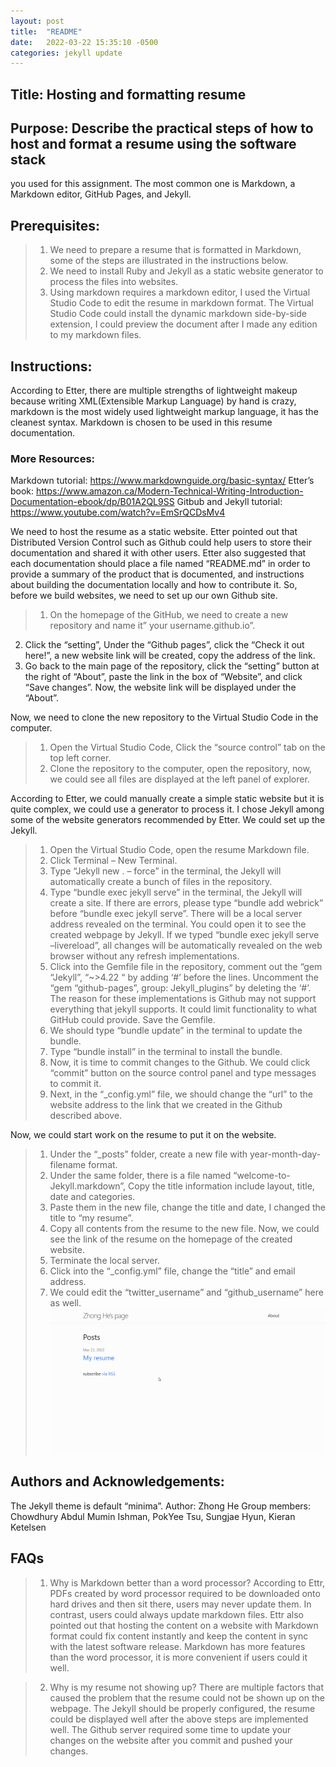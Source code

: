 ```yaml
---
layout: post
title:  "README"
date:   2022-03-22 15:35:10 -0500
categories: jekyll update
---
```

## Title: Hosting and formatting resume

## Purpose: Describe the practical steps of how to host and format a resume using the software stack
you used for this assignment. The most common one is Markdown, a Markdown editor,
GitHub Pages, and Jekyll.

## Prerequisites: 
>1. We need to prepare a resume that is formatted in Markdown, some of the steps are illustrated in the instructions below.  
>2. We need to install Ruby and Jekyll as a static website generator to process the files into websites.  
>3. Using markdown requires a markdown editor, I used the Virtual Studio Code to edit the resume in markdown format. The Virtual Studio Code could install the dynamic markdown side-by-side extension, I could preview the document after I made any edition to my markdown files.

## Instructions:
According to Etter, there are multiple strengths of lightweight makeup because writing XML(Extensible Markup Language) by hand is crazy, markdown is the most widely used lightweight markup language, it has the cleanest syntax. Markdown is chosen to be used in this resume documentation. 

### More Resources:
Markdown tutorial: https://www.markdownguide.org/basic-syntax/
Etter’s book: https://www.amazon.ca/Modern-Technical-Writing-Introduction-Documentation-ebook/dp/B01A2QL9SS
Gitbub and Jekyll tutorial: https://www.youtube.com/watch?v=EmSrQCDsMv4

We need to host the resume as a static website. Etter pointed out that Distributed Version Control such as Github could help users to store their documentation and shared it with other users. Etter also suggested that each documentation should place a file named “README.md” in order to provide a summary of the product that is documented, and instructions about building the documentation locally and how to contribute it. So, before we build websites, we need to set up our own Github site.

>1. On the homepage of the GitHub, we need to create a new repository and name it” your username.github.io”.  
2. Click the “setting”, Under the “Github pages”, click the “Check it out here!”, a new website link will be created, copy the address of the link.   
3. Go back to the main page of the repository, click the “setting” button at the right of “About”, paste the link in the box of “Website”, and click “Save changes”. Now, the website link will be displayed under the “About”.

Now, we need to clone the new repository to the Virtual Studio Code in the computer. 

>1. Open the Virtual Studio Code, Click the “source control” tab on the top left corner.  
>2. Clone the repository to the computer, open the repository, now, we could see all files are displayed at the left panel of explorer. 

According to Etter, we could manually create a simple static website but it is quite complex, we could use a generator to process it. I chose Jekyll among some of the website generators recommended by Etter. We could set up the Jekyll.

>1. Open the Virtual Studio Code, open the resume Markdown file.
>2. Click Terminal – New Terminal.  
>3. Type “Jekyll new . – force” in the terminal, the Jekyll will automatically create a bunch of files in the repository.  
>4. Type “bundle exec jekyll serve” in the terminal, the Jekyll will create a site. If there are errors, please type “bundle add webrick” before “bundle exec jekyll serve”. There will be a local server address revealed on the terminal. You could open it to see the created webpage by Jekyll. If we typed “bundle exec jekyll serve –livereload”, all changes will be automatically revealed on the web browser without any refresh implementations.  
>5. Click into the Gemfile file in the repository, comment out the “gem “Jekyll”, “~>4.22 “ by adding ‘#’ before the lines. Uncomment the “gem “github-pages”, group: Jekyll_plugins” by deleting the ‘#’. The reason for these implementations is Github may not support everything that jekyll supports. It could limit functionality to what GitHub could provide. Save the Gemfile.  
>6. We should type “bundle update” in the terminal to update the bundle.  
>7. Type “bundle install” in the terminal to install the bundle.  
>8. Now, it is time to commit changes to the Github. We could click “commit” button on the source control panel and type messages to commit it.  
>9. Next, in the “_config.yml” file, we should change the “url” to the website address to the link that we created in the Github described above. 

Now, we could start work on the resume to put it on the website.
>1. Under the “_posts” folder, create a new file with year-month-day-filename format.  
>2. Under the same folder, there is a file named “welcome-to-Jekyll.markdown”, Copy the title information include layout, title, date and categories.
>3. Paste them in the new file, change the title and date, I changed the title to “my resume”.
>4. Copy all contents from the resume to the new file. Now, we could see the link of the resume on the homepage of the created website.  
>5. Terminate the local server.  
>6. Click into the “_config.yml” file, change the “title” and email address.   
>7. We could edit the “twitter_username” and “github_username” here as well. 
![animated resume](/assets/resume_animated.gif)

## Authors and Acknowledgements: 
The Jekyll theme is default “minima”.
Author: Zhong He
Group members: Chowdhury Abdul Mumin Ishman, PokYee Tsu, Sungjae Hyun, Kieran Ketelsen

## FAQs
>1. Why is Markdown better than a word processor?
According to Ettr, PDFs created by word processor required to be downloaded onto hard drives and then sit there, users may never update them. In contrast, users could always update markdown files. Ettr also pointed out that hosting the content on a website with Markdown format could fix content instantly and keep the content in sync with the latest software release. Markdown has more features than the word processor, it is more convenient if users could it well.

>2. Why is my resume not showing up?
There are multiple factors that caused the problem that the resume could not be shown up on the webpage. The Jekyll should be properly configured, the resume could be displayed well after the above steps are implemented well. The Github server required some time to update your changes on the website after you commit and pushed your changes.



